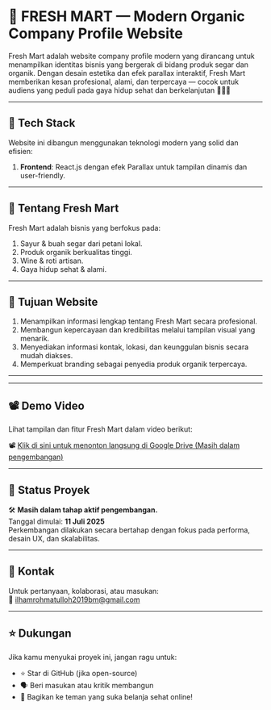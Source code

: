 # 🥬 FRESH MART — Modern Organic Company Profile Website

Fresh Mart adalah website company profile modern yang dirancang untuk menampilkan identitas bisnis yang bergerak di bidang produk segar dan organik. Dengan desain estetika dan efek parallax interaktif, Fresh Mart memberikan kesan profesional, alami, dan terpercaya — cocok untuk audiens yang peduli pada gaya hidup sehat dan berkelanjutan 🍇🍞🍷

---

## 🚀 Tech Stack

Website ini dibangun menggunakan teknologi modern yang solid dan efisien:

1. **Frontend**: React.js dengan efek Parallax untuk tampilan dinamis dan user-friendly.
---

## 🏢 Tentang Fresh Mart

Fresh Mart adalah bisnis yang berfokus pada:

1. Sayur & buah segar dari petani lokal.
2. Produk organik berkualitas tinggi.
3. Wine & roti artisan.
4. Gaya hidup sehat & alami.

---

## 🎯 Tujuan Website

1. Menampilkan informasi lengkap tentang Fresh Mart secara profesional.
2. Membangun kepercayaan dan kredibilitas melalui tampilan visual yang menarik.
3. Menyediakan informasi kontak, lokasi, dan keunggulan bisnis secara mudah diakses.
4. Memperkuat branding sebagai penyedia produk organik terpercaya.

---

---

## 📽️ Demo Video

Lihat tampilan dan fitur Fresh Mart dalam video berikut:

📽️ [Klik di sini untuk menonton langsung di Google Drive (Masih dalam pengembangan)](https://drive.google.com/file/d/1ySfUtk5lP6gM-wQB7W3JWBMQqRjsege6/view)

---

## 🔧 Status Proyek

🛠️ **Masih dalam tahap aktif pengembangan.**  
Tanggal dimulai: **11 Juli 2025**  
Perkembangan dilakukan secara bertahap dengan fokus pada performa, desain UX, dan skalabilitas.

---

## 📩 Kontak

Untuk pertanyaan, kolaborasi, atau masukan:  
📧 ilhamrohmatulloh2019bm@gmail.com

---

## ⭐️ Dukungan
Jika kamu menyukai proyek ini, jangan ragu untuk:

- ⭐️ Star di GitHub (jika open-source)
- 🗣️ Beri masukan atau kritik membangun
- 📢 Bagikan ke teman yang suka belanja sehat online!
